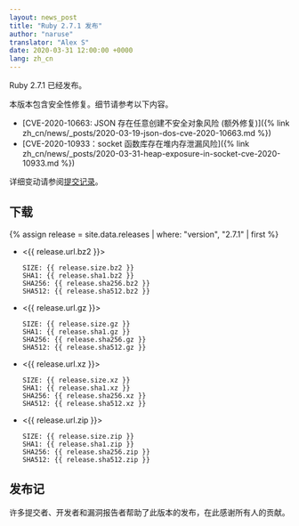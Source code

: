 ```yaml
---
layout: news_post
title: "Ruby 2.7.1 发布"
author: "naruse"
translator: "Alex S"
date: 2020-03-31 12:00:00 +0000
lang: zh_cn
---
```


Ruby 2.7.1 已经发布。

本版本包含安全性修复。细节请参考以下内容。

* [CVE-2020-10663: JSON 存在任意创建不安全对象风险 (额外修复)]({% link zh_cn/news/_posts/2020-03-19-json-dos-cve-2020-10663.md %})
* [CVE-2020-10933：socket 函数库存在堆内存泄漏风险]({% link zh_cn/news/_posts/2020-03-31-heap-exposure-in-socket-cve-2020-10933.md %})

详细变动请参阅[提交记录](https://github.com/ruby/ruby/compare/v2_7_0...v2_7_1)。

## 下载

{% assign release = site.data.releases | where: "version", "2.7.1" | first %}

* <{{ release.url.bz2 }}>

      SIZE: {{ release.size.bz2 }}
      SHA1: {{ release.sha1.bz2 }}
      SHA256: {{ release.sha256.bz2 }}
      SHA512: {{ release.sha512.bz2 }}

* <{{ release.url.gz }}>

      SIZE: {{ release.size.gz }}
      SHA1: {{ release.sha1.gz }}
      SHA256: {{ release.sha256.gz }}
      SHA512: {{ release.sha512.gz }}

* <{{ release.url.xz }}>

      SIZE: {{ release.size.xz }}
      SHA1: {{ release.sha1.xz }}
      SHA256: {{ release.sha256.xz }}
      SHA512: {{ release.sha512.xz }}

* <{{ release.url.zip }}>

      SIZE: {{ release.size.zip }}
      SHA1: {{ release.sha1.zip }}
      SHA256: {{ release.sha256.zip }}
      SHA512: {{ release.sha512.zip }}

## 发布记

许多提交者、开发者和漏洞报告者帮助了此版本的发布，在此感谢所有人的贡献。
